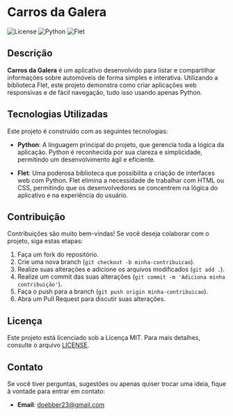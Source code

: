 # Carros da Galera

![License](https://img.shields.io/badge/license-MIT-brightgreen)
![Python](https://img.shields.io/badge/python-3.9%2B-blue)
![Flet](https://img.shields.io/badge/Flet-0.2.0-orange)

## Descrição

**Carros da Galera** é um aplicativo desenvolvido para listar e compartilhar informações sobre automóveis de forma simples e interativa. Utilizando a biblioteca Flet, este projeto demonstra como criar aplicações web responsivas e de fácil navegação, tudo isso usando apenas Python.

## Tecnologias Utilizadas

Este projeto é construído com as seguintes tecnologias:

- **Python**: A linguagem principal do projeto, que gerencia toda a lógica da aplicação. Python é reconhecida por sua clareza e simplicidade, permitindo um desenvolvimento ágil e eficiente.

- **Flet**: Uma poderosa biblioteca que possibilita a criação de interfaces web com Python. Flet elimina a necessidade de trabalhar com HTML ou CSS, permitindo que os desenvolvedores se concentrem na lógica do aplicativo e na experiência do usuário.

## Contribuição

Contribuições são muito bem-vindas! Se você deseja colaborar com o projeto, siga estas etapas:

1. Faça um fork do repositório.
2. Crie uma nova branch (`git checkout -b minha-contribuicao`).
3. Realize suas alterações e adicione os arquivos modificados (`git add .`).
4. Realize um commit das suas alterações (`git commit -m 'Adiciona minha contribuição'`).
5. Faça o push para a branch (`git push origin minha-contribuicao`).
6. Abra um Pull Request para discutir suas alterações.

## Licença

Este projeto está licenciado sob a Licença MIT. Para mais detalhes, consulte o arquivo [LICENSE](LICENSE).

## Contato

Se você tiver perguntas, sugestões ou apenas quiser trocar uma ideia, fique à vontade para entrar em contato:

- **Email**: doebber23@gmail.com
